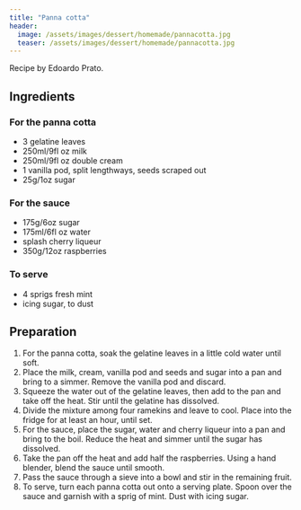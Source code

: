 ```yaml
---
title: "Panna cotta"
header:
  image: /assets/images/dessert/homemade/pannacotta.jpg
  teaser: /assets/images/dessert/homemade/pannacotta.jpg
---
```


Recipe by Edoardo Prato.


## Ingredients

### For the panna cotta
* 3 gelatine leaves
* 250ml/9fl oz milk
* 250ml/9fl oz double cream
* 1 vanilla pod, split lengthways, seeds scraped out
* 25g/1oz sugar

### For the sauce
* 175g/6oz sugar
* 175ml/6fl oz water
* splash cherry liqueur
* 350g/12oz raspberries

### To serve
* 4 sprigs fresh mint
* icing sugar, to dust


## Preparation
1. For the panna cotta, soak the gelatine leaves in a little cold water until soft.
2. Place the milk, cream, vanilla pod and seeds and sugar into a pan and bring to a simmer. Remove the vanilla pod and discard.
3. Squeeze the water out of the gelatine leaves, then add to the pan and take off the heat. Stir until the gelatine has dissolved.
4. Divide the mixture among four ramekins and leave to cool. Place into the fridge for at least an hour, until set.
5. For the sauce, place the sugar, water and cherry liqueur into a pan and bring to the boil. Reduce the heat and simmer until the sugar has dissolved.
6. Take the pan off the heat and add half the raspberries. Using a hand blender, blend the sauce until smooth.
7. Pass the sauce through a sieve into a bowl and stir in the remaining fruit.
8. To serve, turn each panna cotta out onto a serving plate. Spoon over the sauce and garnish with a sprig of mint. Dust with icing sugar.

